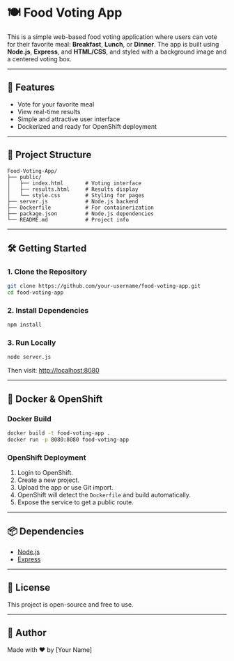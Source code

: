 # 🍽️ Food Voting App

This is a simple web-based food voting application where users can vote for their favorite meal: **Breakfast**, **Lunch**, or **Dinner**. The app is built using **Node.js**, **Express**, and **HTML/CSS**, and styled with a background image and a centered voting box.

---

## 🚀 Features

- Vote for your favorite meal
- View real-time results
- Simple and attractive user interface
- Dockerized and ready for OpenShift deployment

---

## 📁 Project Structure

```
Food-Voting-App/
├── public/
│   ├── index.html       # Voting interface
│   ├── results.html     # Results display
│   └── style.css        # Styling for pages
├── server.js            # Node.js backend
├── Dockerfile           # For containerization
├── package.json         # Node.js dependencies
└── README.md            # Project info
```

---

## 🛠️ Getting Started

### 1. Clone the Repository

```bash
git clone https://github.com/your-username/food-voting-app.git
cd food-voting-app
```

### 2. Install Dependencies

```bash
npm install
```

### 3. Run Locally

```bash
node server.js
```

Then visit: [http://localhost:8080](http://localhost:8080)

---

## 🐳 Docker & OpenShift

### Docker Build

```bash
docker build -t food-voting-app .
docker run -p 8080:8080 food-voting-app
```

### OpenShift Deployment

1. Login to OpenShift.
2. Create a new project.
3. Upload the app or use Git import.
4. OpenShift will detect the `Dockerfile` and build automatically.
5. Expose the service to get a public route.

---

## 📦 Dependencies

- [Node.js](https://nodejs.org/)
- [Express](https://expressjs.com/)

---

## 📄 License

This project is open-source and free to use.

---

## 🙌 Author

Made with ❤️ by [Your Name]
